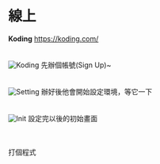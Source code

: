 # 線上

**Koding**
https://koding.com/
<br/><br/><br/>
![Koding](http://i.imgur.com/llkyl8u.png)
先辦個帳號(Sign Up)~
<br/><br/><br/>
![Setting](http://i.imgur.com/A5g2AVr.png)
辦好後他會開始設定環境，等它一下
<br/><br/><br/>
![Init](http://i.imgur.com/n15hatK.png)
設定完以後的初始畫面
<br/><br/><br/>

打個程式
